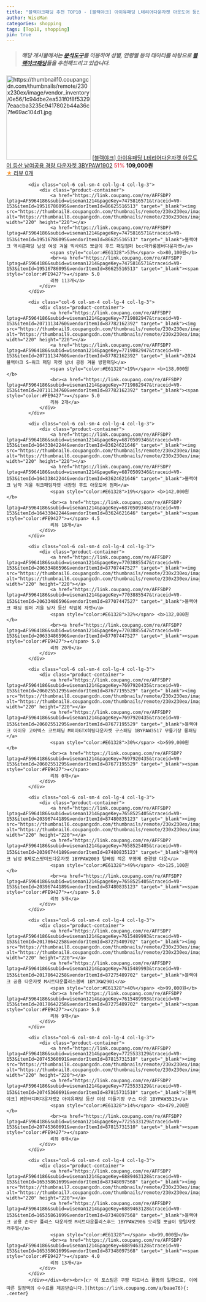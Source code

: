 ```yaml
---
title: "블랙야크패딩 추천 TOP10 - [블랙야크] 아이유패딩 L테리어다운자켓 아웃도어 등산 남여공용 경량 다운자켓 3BYPAW1902"
author: WiseMan
categories: shopping
tags: [Top10, shopping]
pin: true
---
```


> ##### 해당 게시물에서는 [**분석도구**](https://itemscout.io/)를 이용하여 **성별**, **연령별** 등의 데이터를 바탕으로 [**블랙야크패딩**](https://link.coupang.com/a/baae76)들을 추천해드리고 있습니다.
<div class="container"><div class="row">
            <div class="col-6 col-sm-4 col-lg-4 col-lg-3">
                <div class="product-container">
                    <a href="https://link.coupang.com/re/AFFSDP?lptag=AF5964186&subid=wiseman1214&pageKey=7709801252&traceid=V0-153&itemId=20663927605&vendorItemId=87736550953" target="_blank"><img src="https://thumbnail10.coupangcdn.com/thumbnails/remote/230x230ex/image/vendor_inventory/0e56/1c94dbe2ea531f0f8f53297eaacba3235c9417802b44a36c7fe69ac104d1.jpg" alt="https://thumbnail10.coupangcdn.com/thumbnails/remote/230x230ex/image/vendor_inventory/0e56/1c94dbe2ea531f0f8f53297eaacba3235c9417802b44a36c7fe69ac104d1.jpg" width="220" height="220"></a>
                    <a href="https://link.coupang.com/re/AFFSDP?lptag=AF5964186&subid=wiseman1214&pageKey=7709801252&traceid=V0-153&itemId=20663927605&vendorItemId=87736550953" target="_blank">[블랙야크] 아이유패딩 L테리어다운자켓 아웃도어 등산 남여공용 경량 다운자켓 3BYPAW1902</a>
                    <span style="color:#E61328">51%</span> <b>109,000원</b>
                    <br><a href="https://link.coupang.com/re/AFFSDP?lptag=AF5964186&subid=wiseman1214&pageKey=7709801252&traceid=V0-153&itemId=20663927605&vendorItemId=87736550953" target="_blank"><span style="color:#FE9427">★</span> 
                    리뷰 0개</a>
                </div>
            </div>
            
            <div class="col-6 col-sm-4 col-lg-4 col-lg-3">
                <div class="product-container">
                    <a href="https://link.coupang.com/re/AFFSDP?lptag=AF5964186&subid=wiseman1214&pageKey=7475816571&traceid=V0-153&itemId=19516786095&vendorItemId=86625516513" target="_blank"><img src="https://thumbnail8.coupangcdn.com/thumbnails/remote/230x230ex/image/vendor_inventory/5ee3/eb88c47c8b924849fc7db5f09f75d72a2326146493d2b2312259ecc8da47.jpeg" alt="https://thumbnail8.coupangcdn.com/thumbnails/remote/230x230ex/image/vendor_inventory/5ee3/eb88c47c8b924849fc7db5f09f75d72a2326146493d2b2312259ecc8da47.jpeg" width="220" height="220"></a>
                    <a href="https://link.coupang.com/re/AFFSDP?lptag=AF5964186&subid=wiseman1214&pageKey=7475816571&traceid=V0-153&itemId=19516786095&vendorItemId=86625516513" target="_blank">블랙야크 역시즌패딩 남성 여성 겨울 빅사이즈 뽀글이 후드 패딩점퍼 bcc마카롱봄버다운자켓</a>
                    <span style="color:#E61328">53%</span> <b>80,100원</b>
                    <br><a href="https://link.coupang.com/re/AFFSDP?lptag=AF5964186&subid=wiseman1214&pageKey=7475816571&traceid=V0-153&itemId=19516786095&vendorItemId=86625516513" target="_blank"><span style="color:#FE9427">★</span> 5.0
                    리뷰 113개</a>
                </div>
            </div>
            
            <div class="col-6 col-sm-4 col-lg-4 col-lg-3">
                <div class="product-container">
                    <a href="https://link.coupang.com/re/AFFSDP?lptag=AF5964186&subid=wiseman1214&pageKey=7719082947&traceid=V0-153&itemId=20711134760&vendorItemId=87782162392" target="_blank"><img src="https://thumbnail9.coupangcdn.com/thumbnails/remote/230x230ex/image/vendor_inventory/a9a1/f82b856a0b5f56d0d21e55fd0aeaab6fcd716482cd3cf0cd0538973f2bb3.jpg" alt="https://thumbnail9.coupangcdn.com/thumbnails/remote/230x230ex/image/vendor_inventory/a9a1/f82b856a0b5f56d0d21e55fd0aeaab6fcd716482cd3cf0cd0538973f2bb3.jpg" width="220" height="220"></a>
                    <a href="https://link.coupang.com/re/AFFSDP?lptag=AF5964186&subid=wiseman1214&pageKey=7719082947&traceid=V0-153&itemId=20711134760&vendorItemId=87782162392" target="_blank">2024 블랙야크 S-워크 패딩 자켓 남녀 공용 겨울 방한패딩</a>
                    <span style="color:#E61328">19%</span> <b>138,000원</b>
                    <br><a href="https://link.coupang.com/re/AFFSDP?lptag=AF5964186&subid=wiseman1214&pageKey=7719082947&traceid=V0-153&itemId=20711134760&vendorItemId=87782162392" target="_blank"><span style="color:#FE9427">★</span> 5.0
                    리뷰 2개</a>
                </div>
            </div>
            
            <div class="col-6 col-sm-4 col-lg-4 col-lg-3">
                <div class="product-container">
                    <a href="https://link.coupang.com/re/AFFSDP?lptag=AF5964186&subid=wiseman1214&pageKey=6870509346&traceid=V0-153&itemId=16433842244&vendorItemId=83624621646" target="_blank"><img src="https://thumbnail6.coupangcdn.com/thumbnails/remote/230x230ex/image/vendor_inventory/703c/f8557f33c4a0cbba4d1ae8afcc686e6a778c5bc1ff1b313c147732341294.jpg" alt="https://thumbnail6.coupangcdn.com/thumbnails/remote/230x230ex/image/vendor_inventory/703c/f8557f33c4a0cbba4d1ae8afcc686e6a778c5bc1ff1b313c147732341294.jpg" width="220" height="220"></a>
                    <a href="https://link.coupang.com/re/AFFSDP?lptag=AF5964186&subid=wiseman1214&pageKey=6870509346&traceid=V0-153&itemId=16433842244&vendorItemId=83624621646" target="_blank">블랙야크 남자 겨울 워크패딩자켓 내장형 후드 아웃도어 점퍼</a>
                    <span style="color:#E61328">19%</span> <b>142,000원</b>
                    <br><a href="https://link.coupang.com/re/AFFSDP?lptag=AF5964186&subid=wiseman1214&pageKey=6870509346&traceid=V0-153&itemId=16433842244&vendorItemId=83624621646" target="_blank"><span style="color:#FE9427">★</span> 4.5
                    리뷰 18개</a>
                </div>
            </div>
            
            <div class="col-6 col-sm-4 col-lg-4 col-lg-3">
                <div class="product-container">
                    <a href="https://link.coupang.com/re/AFFSDP?lptag=AF5964186&subid=wiseman1214&pageKey=7703885547&traceid=V0-153&itemId=20633486596&vendorItemId=87707447527" target="_blank"><img src="https://thumbnail6.coupangcdn.com/thumbnails/remote/230x230ex/image/vendor_inventory/93c8/a1c5ca3446853234654a0813f2f8157e2b81faa5448f9dcd209de9958f45.jpg" alt="https://thumbnail6.coupangcdn.com/thumbnails/remote/230x230ex/image/vendor_inventory/93c8/a1c5ca3446853234654a0813f2f8157e2b81faa5448f9dcd209de9958f45.jpg" width="220" height="220"></a>
                    <a href="https://link.coupang.com/re/AFFSDP?lptag=AF5964186&subid=wiseman1214&pageKey=7703885547&traceid=V0-153&itemId=20633486596&vendorItemId=87707447527" target="_blank">블랙야크 패딩 점퍼 겨을 남자 등산 작업복 자켓</a>
                    <span style="color:#E61328">32%</span> <b>132,000원</b>
                    <br><a href="https://link.coupang.com/re/AFFSDP?lptag=AF5964186&subid=wiseman1214&pageKey=7703885547&traceid=V0-153&itemId=20633486596&vendorItemId=87707447527" target="_blank"><span style="color:#FE9427">★</span> 5.0
                    리뷰 20개</a>
                </div>
            </div>
            
            <div class="col-6 col-sm-4 col-lg-4 col-lg-3">
                <div class="product-container">
                    <a href="https://link.coupang.com/re/AFFSDP?lptag=AF5964186&subid=wiseman1214&pageKey=7697920435&traceid=V0-153&itemId=20602551295&vendorItemId=87677195529" target="_blank"><img src="https://thumbnail8.coupangcdn.com/thumbnails/remote/230x230ex/image/vendor_inventory/c90b/0b00dc596186fc46bb0cdb6e339286673e7bf82fea5ac77577d8f4e9d9f5.png" alt="https://thumbnail8.coupangcdn.com/thumbnails/remote/230x230ex/image/vendor_inventory/c90b/0b00dc596186fc46bb0cdb6e339286673e7bf82fea5ac77577d8f4e9d9f5.png" width="220" height="220"></a>
                    <a href="https://link.coupang.com/re/AFFSDP?lptag=AF5964186&subid=wiseman1214&pageKey=7697920435&traceid=V0-153&itemId=20602551295&vendorItemId=87677195529" target="_blank">블랙야크 아이유 고어텍스 코트패딩 M히마GTX히팅다운자켓 구스패딩 1BYPAW3517 무릎기장 롱패딩</a>
                    <span style="color:#E61328">30%</span> <b>599,000원</b>
                    <br><a href="https://link.coupang.com/re/AFFSDP?lptag=AF5964186&subid=wiseman1214&pageKey=7697920435&traceid=V0-153&itemId=20602551295&vendorItemId=87677195529" target="_blank"><span style="color:#FE9427">★</span> 
                    리뷰 0개</a>
                </div>
            </div>
            
            <div class="col-6 col-sm-4 col-lg-4 col-lg-3">
                <div class="product-container">
                    <a href="https://link.coupang.com/re/AFFSDP?lptag=AF5964186&subid=wiseman1214&pageKey=7658525405&traceid=V0-153&itemId=20396744189&vendorItemId=87480835123" target="_blank"><img src="https://thumbnail6.coupangcdn.com/thumbnails/remote/230x230ex/image/vendor_inventory/c35b/4205e98790236abf2b8b85c8e0701f5e42621a8516e1b9c6a3228b29d0c0.png" alt="https://thumbnail6.coupangcdn.com/thumbnails/remote/230x230ex/image/vendor_inventory/c35b/4205e98790236abf2b8b85c8e0701f5e42621a8516e1b9c6a3228b29d0c0.png" width="220" height="220"></a>
                    <a href="https://link.coupang.com/re/AFFSDP?lptag=AF5964186&subid=wiseman1214&pageKey=7658525405&traceid=V0-153&itemId=20396744189&vendorItemId=87480835123" target="_blank">블랙야크 남성 B제로스팟미드다운자켓 1BYPAW2003 털빠짐 적은 무봉제 중경량 다운</a>
                    <span style="color:#E61328">49%</span> <b>125,100원</b>
                    <br><a href="https://link.coupang.com/re/AFFSDP?lptag=AF5964186&subid=wiseman1214&pageKey=7658525405&traceid=V0-153&itemId=20396744189&vendorItemId=87480835123" target="_blank"><span style="color:#FE9427">★</span> 5.0
                    리뷰 5개</a>
                </div>
            </div>
            
            <div class="col-6 col-sm-4 col-lg-4 col-lg-3">
                <div class="product-container">
                    <a href="https://link.coupang.com/re/AFFSDP?lptag=AF5964186&subid=wiseman1214&pageKey=7615489993&traceid=V0-153&itemId=20178642258&vendorItemId=87275409702" target="_blank"><img src="https://thumbnail8.coupangcdn.com/thumbnails/remote/230x230ex/image/vendor_inventory/03dd/50be05a2f75473b74a2d9a28d139fe85e09877b11c09d7d5d9fea4060b65.png" alt="https://thumbnail8.coupangcdn.com/thumbnails/remote/230x230ex/image/vendor_inventory/03dd/50be05a2f75473b74a2d9a28d139fe85e09877b11c09d7d5d9fea4060b65.png" width="220" height="220"></a>
                    <a href="https://link.coupang.com/re/AFFSDP?lptag=AF5964186&subid=wiseman1214&pageKey=7615489993&traceid=V0-153&itemId=20178642258&vendorItemId=87275409702" target="_blank">블랙야크 공용 다운자켓 M시트다운플리스봄버 1BYJKW2901</a>
                    <span style="color:#E61328">40%</span> <b>99,000원</b>
                    <br><a href="https://link.coupang.com/re/AFFSDP?lptag=AF5964186&subid=wiseman1214&pageKey=7615489993&traceid=V0-153&itemId=20178642258&vendorItemId=87275409702" target="_blank"><span style="color:#FE9427">★</span> 5.0
                    리뷰 9개</a>
                </div>
            </div>
            
            <div class="col-6 col-sm-4 col-lg-4 col-lg-3">
                <div class="product-container">
                    <a href="https://link.coupang.com/re/AFFSDP?lptag=AF5964186&subid=wiseman1214&pageKey=7725533129&traceid=V0-153&itemId=20745360691&vendorItemId=87815731510" target="_blank"><img src="https://thumbnail8.coupangcdn.com/thumbnails/remote/230x230ex/image/vendor_inventory/f022/844bc6a5dc9df28daa3fb3acc9539aaa5426bcab761351e90aad457d3c70.jpg" alt="https://thumbnail8.coupangcdn.com/thumbnails/remote/230x230ex/image/vendor_inventory/f022/844bc6a5dc9df28daa3fb3acc9539aaa5426bcab761351e90aad457d3c70.jpg" width="220" height="220"></a>
                    <a href="https://link.coupang.com/re/AFFSDP?lptag=AF5964186&subid=wiseman1214&pageKey=7725533129&traceid=V0-153&itemId=20745360691&vendorItemId=87815731510" target="_blank">[블랙야크] M윈터디퍼다운자켓2 아이유패딩 등산 여성 미들기장 구스 다운 1BYPAW3513</a>
                    <span style="color:#E61328">14%</span> <b>479,200원</b>
                    <br><a href="https://link.coupang.com/re/AFFSDP?lptag=AF5964186&subid=wiseman1214&pageKey=7725533129&traceid=V0-153&itemId=20745360691&vendorItemId=87815731510" target="_blank"><span style="color:#FE9427">★</span> 
                    리뷰 0개</a>
                </div>
            </div>
            
            <div class="col-6 col-sm-4 col-lg-4 col-lg-3">
                <div class="product-container">
                    <a href="https://link.coupang.com/re/AFFSDP?lptag=AF5964186&subid=wiseman1214&pageKey=6889463128&traceid=V0-153&itemId=16535861699&vendorItemId=87348097568" target="_blank"><img src="https://thumbnail7.coupangcdn.com/thumbnails/remote/230x230ex/image/vendor_inventory/0869/54d0ac28364d70be9478b10a44a69b6a2b8db64f04d4de722f01a489ed7e.jpg" alt="https://thumbnail7.coupangcdn.com/thumbnails/remote/230x230ex/image/vendor_inventory/0869/54d0ac28364d70be9478b10a44a69b6a2b8db64f04d4de722f01a489ed7e.jpg" width="220" height="220"></a>
                    <a href="https://link.coupang.com/re/AFFSDP?lptag=AF5964186&subid=wiseman1214&pageKey=6889463128&traceid=V0-153&itemId=16535861699&vendorItemId=87348097568" target="_blank">블랙야크 공용 손석구 플리스 다운자켓 M시트다운플리스후드 1BYPAW2906 오리털 뽀글이 양털자켓 캐주얼</a>
                    <span style="color:#E61328"></span> <b>99,000원</b>
                    <br><a href="https://link.coupang.com/re/AFFSDP?lptag=AF5964186&subid=wiseman1214&pageKey=6889463128&traceid=V0-153&itemId=16535861699&vendorItemId=87348097568" target="_blank"><span style="color:#FE9427">★</span> 4.0
                    리뷰 13개</a>
                </div>
            </div>
            </div></div><br><br>[👉 이 포스팅은 쿠팡 파트너스 활동의 일환으로, 이에 따른 일정액의 수수료를 제공받습니다.](https://link.coupang.com/a/baae76){: .center}